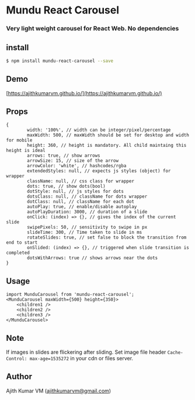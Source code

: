 # Mundu React Carousel
### Very light weight carousel for React Web. No dependencies

## install
```bash
$ npm install mundu-react-carousel --save
```

## Demo
[https://ajithkumarvm.github.io/](https://ajithkumarvm.github.io/)


## Props

``` 
{
        width: '100%', // width can be integer/pixel/percentage
        maxWidth: 500, // maxWidth should be set for desktop and width for mobile
        height: 360, // height is mandatory. All child maintaing this height is ideal
        arrows: true, // show arrows
        arrowSize: 15, // size of the arrow
        arrowColor: 'white', // hashcodes/rgba
        extendedStyles: null, // expects js styles (object) for wrapper
        className: null, // css class for wrapper
        dots: true, // show dots(bool)
        dotStyle: null, // js styles for dots
        dotsClass: null, // className for dots wrapper
        dotClass: null, // className for each dot
        autoPlay: true, // enable/disable autoplay
        autoPlayDuration: 3000, // duration of a slide
        onClick: (index) => {}, // gives the index of the current slide
        swipePixels: 50, // sensitivity to swipe in px
        slideTime: 300, // Time taken to slide in ms
        rotateSlides: true, // set false to block the transition from end to start
        onSlided: (index) => {}, // triggered when slide transition is completed
        dotsWithArrows: true // shows arrows near the dots
}
```

## Usage

```
import MunduCarousel from 'mundu-react-carousel';
<MunduCarousel maxWidth={500} height={350}>
    <children1 />
    <children2 />
    <children3 />
</MunduCarousel>
```

## Note

If images in slides are flickering after sliding. Set image file header ```Cache-Control: max-age=1535272``` in your cdn or files server.

## Author
Ajith Kumar VM (ajithkumarvm@gmail.com)
